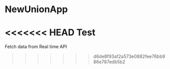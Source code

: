 # NewUnionApp
<<<<<<< HEAD
Test
=======
Fetch data from Real time API
>>>>>>> d6de8f93a12a573e0882fee76bb986e787edb5b2
